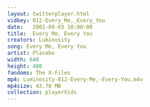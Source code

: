 ```yaml
---
layout: twitterplayer.html
vidkey: 012-Every_Me,_Every_You
date:   2001-09-03 10:00:00
title:  Every Me, Every You
creators: Luminosity
song: Every Me, Every You
artist: Placebo
width: 640
height: 480
fandoms: The X-Files
mp4: Luminosity-012-Every-Me,-Every-You.m4v
mp4size: 43.78 MB
collection: playerVids
---
```


  <div>
  
  </div>
  